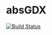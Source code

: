 absGDX
=======

[![Build Status](https://api.travis-ci.org/Mikescher/absGDX.svg)](https://travis-ci.org/Mikescher/absGDX)